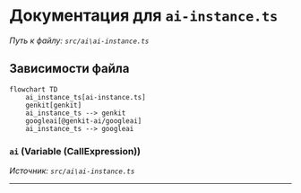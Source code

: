 # Документация для `ai-instance.ts`

*Путь к файлу: `src/ai\ai-instance.ts`*

## Зависимости файла

```mermaid
flowchart TD
    ai_instance_ts[ai-instance.ts]
    genkit[genkit]
    ai_instance_ts --> genkit
    googleai[@genkit-ai/googleai]
    ai_instance_ts --> googleai
```

### `ai` (Variable (CallExpression))

*Источник: `src/ai\ai-instance.ts`*

---
